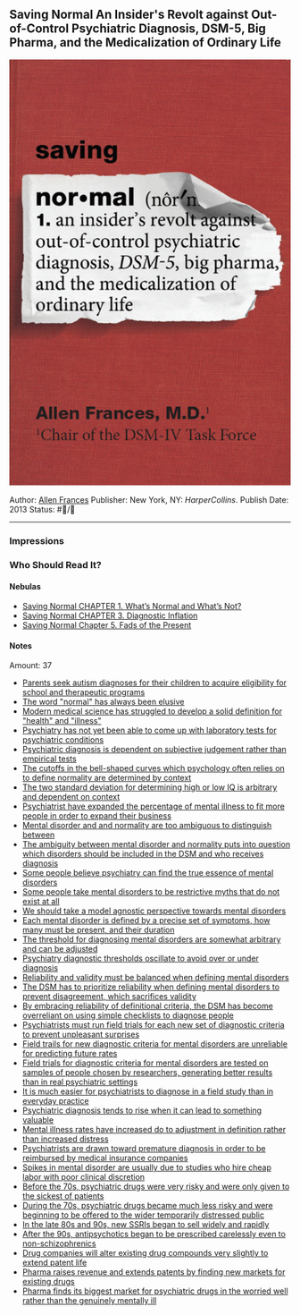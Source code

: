 ## Saving Normal An Insider's Revolt against Out-of-Control Psychiatric Diagnosis, DSM-5, Big Pharma, and the Medicalization of Ordinary Life

[ ![150](%E2%9A%99%EF%B8%8F%20Tools/%F0%9F%93%B8%20Images/A9E3AC4D-C209-4895-805B-78666ED0C031.jpeg) ](https://www.amazon.com/gp/aw/d/B009NFMITE/ref=tmm_kin_swatch_0?ie=UTF8&qid=1682114047&sr=8-1)

Author: [Allen Frances]()
Publisher: New York, NY: *HarperCollins*.
Publish Date: 2013
Status: #💫/💫 

---

### Impressions

### Who Should Read It?

#### Nebulas

* [Saving Normal CHAPTER 1. What’s Normal and What’s Not?](Saving%20Normal%20CHAPTER%201.%20What%E2%80%99s%20Normal%20and%20What%E2%80%99s%20Not%3F.md)
* [Saving Normal CHAPTER 3. Diagnostic Inflation](Saving%20Normal%20CHAPTER%203.%20Diagnostic%20Inflation.md)
* [Saving Normal Chapter 5. Fads of the Present](Saving%20Normal%20Chapter%205.%20Fads%20of%20the%20Present.md)

#### Notes

Amount: 37

* [Parents seek autism diagnoses for their children to acquire eligibility for school and therapeutic programs](Parents%20seek%20autism%20diagnoses%20for%20their%20children%20to%20acquire%20eligibility%20for%20school%20and%20therapeutic%20programs.md)
* [The word "normal" has always been elusive](The%20word%20"normal"%20has%20always%20been%20elusive.md)
* [Modern medical science has struggled to develop a solid definition for "health" and "illness"](Modern%20medical%20science%20has%20struggled%20to%20develop%20a%20solid%20definition%20for%20"health"%20and%20"illness".md)
* [Psychiatry has not yet been able to come up with laboratory tests for psychiatric conditions](Psychiatry%20has%20not%20yet%20been%20able%20to%20come%20up%20with%20laboratory%20tests%20for%20psychiatric%20conditions.md)
* [Psychiatric diagnosis is dependent on subjective judgement rather than empirical tests](Psychiatric%20diagnosis%20is%20dependent%20on%20subjective%20judgement%20rather%20than%20empirical%20tests.md)
* [The cutoffs in the bell-shaped curves which psychology often relies on to define normality are determined by context](The%20cutoffs%20in%20the%20bell-shaped%20curves%20which%20psychology%20often%20relies%20on%20to%20define%20normality%20are%20determined%20by%20context.md)
* [The two standard deviation for determining high or low IQ is arbitrary and dependent on context](The%20two%20standard%20deviation%20for%20determining%20high%20or%20low%20IQ%20is%20arbitrary%20and%20dependent%20on%20context.md)
* [Psychiatrist have expanded the percentage of mental illness to fit more people in order to expand their business](Psychiatrist%20have%20expanded%20the%20percentage%20of%20mental%20illness%20to%20fit%20more%20people%20in%20order%20to%20expand%20their%20business.md)
* [Mental disorder and and normality are too ambiguous to distinguish between](Mental%20disorder%20and%20and%20normality%20are%20too%20ambiguous%20to%20distinguish%20between.md)
* [The ambiguity between mental disorder and normality puts into question which disorders should be included in the DSM and who receives diagnosis](The%20ambiguity%20between%20mental%20disorder%20and%20normality%20puts%20into%20question%20which%20disorders%20should%20be%20included%20in%20the%20DSM%20and%20who%20receives%20diagnosis.md)
* [Some people believe psychiatry can find the true essence of mental disorders](Some%20people%20believe%20psychiatry%20can%20find%20the%20true%20essence%20of%20mental%20disorders.md)
* [Some people take mental disorders to be restrictive myths that do not exist at all](Some%20people%20take%20mental%20disorders%20to%20be%20restrictive%20myths%20that%20do%20not%20exist%20at%20all.md)
* [We should take a model agnostic perspective towards mental disorders](We%20should%20take%20a%20model%20agnostic%20perspective%20towards%20mental%20disorders.md)
* [Each mental disorder is defined by a precise set of symptoms, how many must be present, and their duration](Each%20mental%20disorder%20is%20defined%20by%20a%20precise%20set%20of%20symptoms,%20how%20many%20must%20be%20present,%20and%20their%20duration.md)
* [The threshold for diagnosing mental disorders are somewhat arbitrary and can be adjusted](The%20threshold%20for%20diagnosing%20mental%20disorders%20are%20somewhat%20arbitrary%20and%20can%20be%20adjusted.md)
* [Psychiatry diagnostic thresholds oscillate to avoid over or under diagnosis](Psychiatry%20diagnostic%20thresholds%20oscillate%20to%20avoid%20over%20or%20under%20diagnosis.md)
* [Reliability and validity must be balanced when defining mental disorders](Reliability%20and%20validity%20must%20be%20balanced%20when%20defining%20mental%20disorders.md)
* [The DSM has to prioritize reliability when defining mental disorders to prevent disagreement, which sacrifices validity](The%20DSM%20has%20to%20prioritize%20reliability%20when%20defining%20mental%20disorders%20to%20prevent%20disagreement,%20which%20sacrifices%20validity.md)
* [By embracing reliability of definitional criteria, the DSM has become overreliant on using simple checklists to diagnose people](By%20embracing%20reliability%20of%20definitional%20criteria,%20the%20DSM%20has%20become%20overreliant%20on%20using%20simple%20checklists%20to%20diagnose%20people.md)
* [Psychiatrists must run field trials for each new set of diagnostic criteria to prevent unpleasant surprises](Psychiatrists%20must%20run%20field%20trials%20for%20each%20new%20set%20of%20diagnostic%20criteria%20to%20prevent%20unpleasant%20surprises.md)
* [Field trails for new diagnostic criteria for mental disorders are unreliable for predicting future rates](Field%20trails%20for%20new%20diagnostic%20criteria%20for%20mental%20disorders%20are%20unreliable%20for%20predicting%20future%20rates.md)
* [Field trials for diagnostic criteria for mental disorders are tested on samples of people chosen by researchers, generating better results than in real psychiatric settings](Field%20trials%20for%20diagnostic%20criteria%20for%20mental%20disorders%20are%20tested%20on%20samples%20of%20people%20chosen%20by%20researchers,%20generating%20better%20results%20than%20in%20real%20psychiatric%20settings.md)
* [It is much easier for psychiatrists to diagnose in a field study than in everyday practice](It%20is%20much%20easier%20for%20psychiatrists%20to%20diagnose%20in%20a%20field%20study%20than%20in%20everyday%20practice.md)
* [Psychiatric diagnosis tends to rise when it can lead to something valuable](Psychiatric%20diagnosis%20tends%20to%20rise%20when%20it%20can%20lead%20to%20something%20valuable.md)
* [Mental illness rates have increased do to adjustment in definition rather than increased distress](Mental%20illness%20rates%20have%20increased%20do%20to%20adjustment%20in%20definition%20rather%20than%20increased%20distress.md)
* [Psychiatrists are drawn toward premature diagnosis in order to be reimbursed by medical insurance companies](Psychiatrists%20are%20drawn%20toward%20premature%20diagnosis%20in%20order%20to%20be%20reimbursed%20by%20medical%20insurance%20companies.md)
* [Spikes in mental disorder are usually due to studies who hire cheap labor with poor clinical discretion](Spikes%20in%20mental%20disorder%20are%20usually%20due%20to%20studies%20who%20hire%20cheap%20labor%20with%20poor%20clinical%20discretion.md)
* [Before the 70s, psychiatric drugs were very risky and were only given to the sickest of patients](Before%20the%2070s,%20psychiatric%20drugs%20were%20very%20risky%20and%20were%20only%20given%20to%20the%20sickest%20of%20patients.md)
* [During the 70s, psychiatric drugs became much less risky and were beginning to be offered to the wider temporarily distressed public](During%20the%2070s,%20psychiatric%20drugs%20became%20much%20less%20risky%20and%20were%20beginning%20to%20be%20offered%20to%20the%20wider%20temporarily%20distressed%20public.md)
* [In the late 80s and 90s, new SSRIs began to sell widely and rapidly](In%20the%20late%2080s%20and%2090s,%20new%20SSRIs%20began%20to%20sell%20widely%20and%20rapidly.md)
* [After the 90s, antipsychotics began to be prescribed carelessly even to non-schizophrenics](After%20the%2090s,%20antipsychotics%20began%20to%20be%20prescribed%20carelessly%20even%20to%20non-schizophrenics.md)
* [Drug companies will alter existing drug compounds very slightly to extend patent life](Drug%20companies%20will%20alter%20existing%20drug%20compounds%20very%20slightly%20to%20extend%20patent%20life.md)
* [Pharma raises revenue and extends patents by finding new markets for existing drugs](Pharma%20raises%20revenue%20and%20extends%20patents%20by%20finding%20new%20markets%20for%20existing%20drugs.md)
* [Pharma finds its biggest market for psychiatric drugs in the worried well rather than the genuinely mentally ill](Pharma%20finds%20its%20biggest%20market%20for%20psychiatric%20drugs%20in%20the%20worried%20well%20rather%20than%20the%20genuinely%20mentally%20ill.md)
